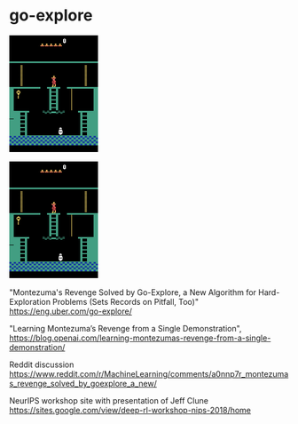 # go-explore

![](test.gif)

![](test2.gif)


"Montezuma's Revenge Solved by Go-Explore, a New Algorithm for Hard-Exploration Problems (Sets Records on Pitfall, Too)"
https://eng.uber.com/go-explore/

"Learning Montezuma’s Revenge from a Single Demonstration",
https://blog.openai.com/learning-montezumas-revenge-from-a-single-demonstration/

Reddit discussion
https://www.reddit.com/r/MachineLearning/comments/a0nnp7r_montezumas_revenge_solved_by_goexplore_a_new/

NeurIPS workshop site with presentation of Jeff Clune
https://sites.google.com/view/deep-rl-workshop-nips-2018/home
